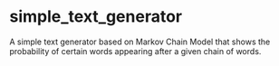 # simple_text_generator
A simple text generator based on Markov Chain Model that shows the probability of certain words appearing after a given chain of words.
